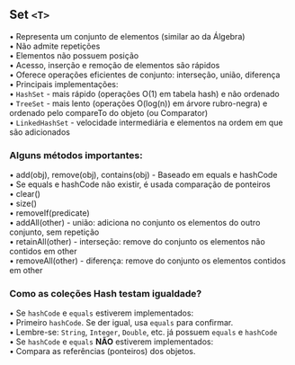 ## Set `<T>`<br>
• Representa um conjunto de elementos (similar ao da Álgebra)<br>
• Não admite repetições<br>
• Elementos não possuem posição<br>
• Acesso, inserção e remoção de elementos são rápidos<br>
• Oferece operações eficientes de conjunto: interseção, união, diferença<br>
• Principais implementações:<br>
• `HashSet` - mais rápido (operações O(1) em tabela hash) e não ordenado<br>
• `TreeSet` - mais lento (operações O(log(n)) em árvore rubro-negra) e ordenado pelo compareTo do objeto (ou Comparator)<br>
• `LinkedHashSet` - velocidade intermediária e elementos na ordem em que são adicionados<br>

### Alguns métodos importantes:<br>
• add(obj), remove(obj), contains(obj) - Baseado em equals e hashCode<br>
• Se equals e hashCode não existir, é usada comparação de ponteiros<br>
• clear()<br>
• size()<br>
• removeIf(predicate)<br>
• addAll(other) - união: adiciona no conjunto os elementos do outro conjunto, sem repetição<br>
• retainAll(other) - interseção: remove do conjunto os elementos não contidos em other<br>
• removeAll(other) - diferença: remove do conjunto os elementos contidos em other<br>

### Como as coleções Hash testam igualdade?<br>
• Se `hashCode` e `equals` estiverem implementados:<br>
  • Primeiro `hashCode`. Se der igual, usa `equals` para confirmar.<br>
  • Lembre-se: `String`, `Integer`, `Double`, etc. já possuem `equals` e `hashCode`<br>
• Se `hashCode` e `equals` **NÃO** estiverem implementados:<br>
  • Compara as referências (ponteiros) dos objetos.<br>


